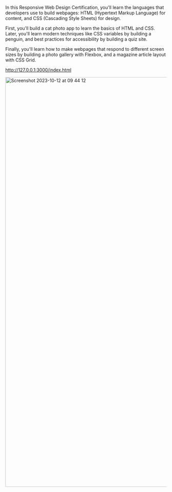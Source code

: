 In this Responsive Web Design Certification, you'll learn the languages that developers use to build webpages: HTML (Hypertext Markup Language) for content, and CSS (Cascading Style Sheets) for design.

First, you'll build a cat photo app to learn the basics of HTML and CSS. Later, you'll learn modern techniques like CSS variables by building a penguin, and best practices for accessibility by building a quiz site.

Finally, you'll learn how to make webpages that respond to different screen sizes by building a photo gallery with Flexbox, and a magazine article  layout with CSS Grid. 

http://127.0.0.1:3000/index.html

<img width="1278" alt="Screenshot 2023-10-12 at 09 44 12" src="https://github.com/Abstaina44/FreeCodeCamp/assets/48015890/621d38a7-db91-491f-ac19-94ed6d16b346">

